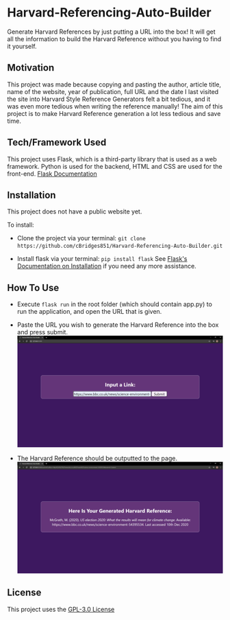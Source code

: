 # Harvard-Referencing-Auto-Builder
Generate Harvard References by just putting a URL into the box! It will get all the information to build the Harvard Reference without you having to find it yourself.

## Motivation
This project was made because copying and pasting the author, article title, name of the website, year of publication, full URL and the date I last visited the site into Harvard Style Reference Generators felt a bit tedious, and it was even more tedious when writing the reference manually! The aim of this project is to make Harvard Reference generation a lot less tedious and save time.

## Tech/Framework Used
This project uses Flask, which is a third-party library that is used as a web framework. Python is used for the backend, HTML and CSS are used for the front-end.
[Flask Documentation](https://flask.palletsprojects.com/en/1.1.x/)

## Installation
This project does not have a public website yet.

To install:
- Clone the project via your terminal: `git clone https://github.com/cBridges851/Harvard-Referencing-Auto-Builder.git`

- Install flask via your terminal: `pip install flask`
See [Flask's Documentation on Installation](https://flask.palletsprojects.com/en/1.1.x/installation/) if you need any more assistance.

## How To Use
- Execute `flask run` in the root folder (which should contain app.py) to run the application, and open the URL that is given.

- Paste the URL you wish to generate the Harvard Reference into the box and press submit.
![Input Page](home.png)

- The Harvard Reference should be outputted to the page.
![Output Page With Harvard Reference](output.png)

## License
This project uses the  [GPL-3.0 License](https://github.com/cBridges851/Harvard-Referencing-Auto-Builder/blob/main/LICENSE)